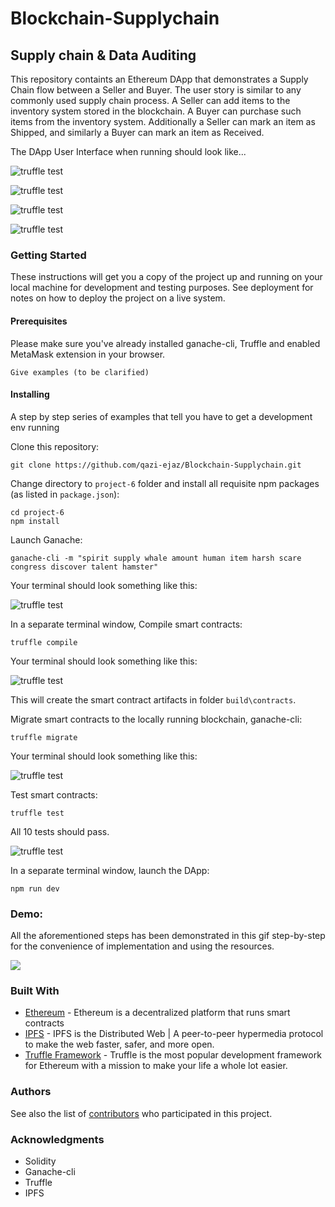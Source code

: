# Blockchain-Supplychain

## Supply chain & Data Auditing

This repository containts an Ethereum DApp that demonstrates a Supply Chain flow between a Seller and Buyer. The user story is similar to any commonly used supply chain process. A Seller can add items to the inventory system stored in the blockchain. A Buyer can purchase such items from the inventory system. Additionally a Seller can mark an item as Shipped, and similarly a Buyer can mark an item as Received.

The DApp User Interface when running should look like...

![truffle test](images/ftc_product_overview.png)

![truffle test](images/ftc_farm_details.png)

![truffle test](images/ftc_product_details.png)

![truffle test](images/ftc_transaction_history.png)


### Getting Started

These instructions will get you a copy of the project up and running on your local machine for development and testing purposes. See deployment for notes on how to deploy the project on a live system.

#### Prerequisites

Please make sure you've already installed ganache-cli, Truffle and enabled MetaMask extension in your browser.

```
Give examples (to be clarified)
```

#### Installing

A step by step series of examples that tell you have to get a development env running

Clone this repository:

```
git clone https://github.com/qazi-ejaz/Blockchain-Supplychain.git
```

Change directory to ```project-6``` folder and install all requisite npm packages (as listed in ```package.json```):

```
cd project-6
npm install
```

Launch Ganache:

```
ganache-cli -m "spirit supply whale amount human item harsh scare congress discover talent hamster"
```

Your terminal should look something like this:

![truffle test](images/ganache-cli.png)

In a separate terminal window, Compile smart contracts:

```
truffle compile
```

Your terminal should look something like this:

![truffle test](images/truffle_compile.png)

This will create the smart contract artifacts in folder ```build\contracts```.

Migrate smart contracts to the locally running blockchain, ganache-cli:

```
truffle migrate
```

Your terminal should look something like this:

![truffle test](images/truffle_migrate.png)

Test smart contracts:

```
truffle test
```

All 10 tests should pass.

![truffle test](images/truffle_test.png)

In a separate terminal window, launch the DApp:

```
npm run dev
```
### Demo:
All the aforementioned steps has been demonstrated in this gif step-by-step for the convenience of implementation and using the resources.

![](images/demo.gif)

### Built With

* [Ethereum](https://www.ethereum.org/) - Ethereum is a decentralized platform that runs smart contracts
* [IPFS](https://ipfs.io/) - IPFS is the Distributed Web | A peer-to-peer hypermedia protocol
to make the web faster, safer, and more open.
* [Truffle Framework](http://truffleframework.com/) - Truffle is the most popular development framework for Ethereum with a mission to make your life a whole lot easier.


### Authors

See also the list of [contributors](https://github.com/your/project/contributors.md) who participated in this project.

### Acknowledgments

* Solidity
* Ganache-cli
* Truffle
* IPFS
